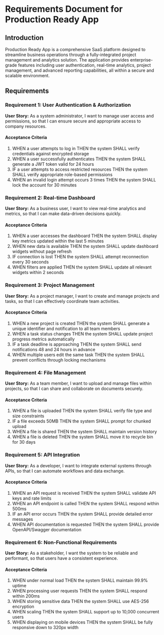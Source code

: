 # Requirements Document for Production Ready App

## Introduction

Production Ready App is a comprehensive SaaS platform designed to streamline business operations through a fully-integrated project management and analytics solution. The application provides enterprise-grade features including user authentication, real-time analytics, project management, and advanced reporting capabilities, all within a secure and scalable environment.

## Requirements

### Requirement 1: User Authentication & Authorization

**User Story:** As a system administrator, I want to manage user access and permissions, so that I can ensure secure and appropriate access to company resources.

#### Acceptance Criteria
1. WHEN a user attempts to log in THEN the system SHALL verify credentials against encrypted storage
2. WHEN a user successfully authenticates THEN the system SHALL generate a JWT token valid for 24 hours
3. IF a user attempts to access restricted resources THEN the system SHALL verify appropriate role-based permissions
4. WHEN an invalid login attempt occurs 3 times THEN the system SHALL lock the account for 30 minutes

### Requirement 2: Real-time Dashboard

**User Story:** As a business user, I want to view real-time analytics and metrics, so that I can make data-driven decisions quickly.

#### Acceptance Criteria
1. WHEN a user accesses the dashboard THEN the system SHALL display key metrics updated within the last 5 minutes
2. WHEN new data is available THEN the system SHALL update dashboard widgets without page refresh
3. IF connection is lost THEN the system SHALL attempt reconnection every 30 seconds
4. WHEN filters are applied THEN the system SHALL update all relevant widgets within 2 seconds

### Requirement 3: Project Management

**User Story:** As a project manager, I want to create and manage projects and tasks, so that I can effectively coordinate team activities.

#### Acceptance Criteria
1. WHEN a new project is created THEN the system SHALL generate a unique identifier and notification to all team members
2. WHEN a task status changes THEN the system SHALL update project progress metrics automatically
3. IF a task deadline is approaching THEN the system SHALL send notifications 48 and 24 hours in advance
4. WHEN multiple users edit the same task THEN the system SHALL prevent conflicts through locking mechanisms

### Requirement 4: File Management

**User Story:** As a team member, I want to upload and manage files within projects, so that I can share and collaborate on documents securely.

#### Acceptance Criteria
1. WHEN a file is uploaded THEN the system SHALL verify file type and size constraints
2. IF a file exceeds 50MB THEN the system SHALL prompt for chunked upload
3. WHEN a file is shared THEN the system SHALL maintain version history
4. WHEN a file is deleted THEN the system SHALL move it to recycle bin for 30 days

### Requirement 5: API Integration

**User Story:** As a developer, I want to integrate external systems through APIs, so that I can automate workflows and data exchange.

#### Acceptance Criteria
1. WHEN an API request is received THEN the system SHALL validate API keys and rate limits
2. WHEN an API endpoint is called THEN the system SHALL respond within 500ms
3. IF an API error occurs THEN the system SHALL provide detailed error messages
4. WHEN API documentation is requested THEN the system SHALL provide OpenAPI/Swagger documentation

### Requirement 6: Non-Functional Requirements

**User Story:** As a stakeholder, I want the system to be reliable and performant, so that users have a consistent experience.

#### Acceptance Criteria
1. WHEN under normal load THEN the system SHALL maintain 99.9% uptime
2. WHEN processing user requests THEN the system SHALL respond within 200ms
3. WHEN storing sensitive data THEN the system SHALL use AES-256 encryption
4. WHEN scaling THEN the system SHALL support up to 10,000 concurrent users
5. WHEN displaying on mobile devices THEN the system SHALL be fully responsive down to 320px width